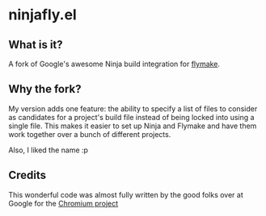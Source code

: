 # ninjafly.el

## What is it?

A fork of Google's awesome Ninja build integration for [flymake][1].

## Why the fork?

My version adds one feature: the ability to specify a list of files to consider as candidates for a project's build file instead of being locked into using a single file.  This makes it easier to set up Ninja and Flymake and have them work together over a bunch of different projects.

Also, I liked the name :p

## Credits

This wonderful code was almost fully written by the good folks over at Google for the [Chromium project][2]

[1]: http://www.emacswiki.org/emacs/FlyMake
[2]: http://src.chromium.org/svn/trunk/src/tools/emacs/flymake-chromium.el
